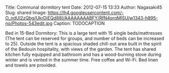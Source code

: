 Title: Communal dormitory tent
Date: 2012-07-15 13:33
Author: Nagasaki45
Slug: shared
Image: https://lh4.googleusercontent.com/-O_ndUl2zQbg/UkrDiEQd88I/AAAAAAAABFY/RfN4qrqMlSU/w1343-h895-no/Photos-543edit.jpg
Caption: TODOCAPTION

Bed in 15-Bed Dormitory: This is a large tent with 15 single beds/mattresses (The tent can be reserved for groups, and number of beds can be increased to 25).
Outside the tent is a spacious shaded chill-out area built in the spirit of the Bedouin hospitality, with views of the garden.
The tent has shared kitchen fully equipped and bathroom and has a wood-burning stove during winter and is vented in the summer time.
Free coffee and Wi-Fi.
Bed linen and towels are provided.
